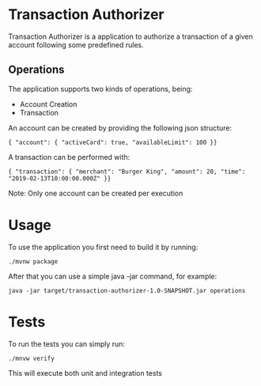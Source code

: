 # Transaction Authorizer
Transaction Authorizer is a application to authorize a transaction of a given account following some predefined rules.

## Operations
The application supports two kinds of operations, being:
- Account Creation
- Transaction

An account can be created by providing the following json structure:

`{ "account": { "activeCard": true, "availableLimit": 100 }}`

A transaction can be performed with:

`{ "transaction": { "merchant": "Burger King", "amount": 20, "time": "2019-02-13T10:00:00.000Z" }}`

Note: Only one account can be created per execution

# Usage

To use the application you first need to build it by running:

`./mvnw package`

After that you can use a simple java -jar command, for example:

`java -jar target/transaction-authorizer-1.0-SNAPSHOT.jar operations`

# Tests

To run the tests you can simply run:

`./mnvw verify`

This will execute both unit and integration tests

